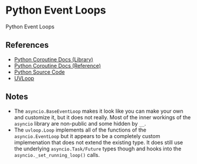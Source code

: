 # Python Event Loops

Python Event Loops

## References

* [Python Coroutine Docs (Library)](https://docs.python.org/3/library/asyncio-task.html)
* [Python Coroutine Docs (Reference)](https://docs.python.org/3/reference/datamodel.html#coroutine-objects)
* [Python Source Code](https://github.com/python/cpython)
* [UVLoop](https://github.com/MagicStack/uvloop)

## Notes

* The `asyncio.BaseEventLoop` makes it look like you can make your own and
  customize it, but it does not really.  Most of the inner workings of the
  `asyncio` library are non-public and some hidden by `__`.
* The `uvloop.Loop` implements all of the functions of the `asyncio.EventLoop`
  but it appears to be a completely custom implemenation that does not extend
  the existing type.  It does still use the underlying `asyncio.Task/Future`
  types though and hooks into the `asyncio._set_running_loop()` calls.

